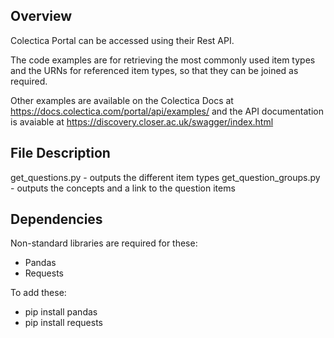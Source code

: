 ## Overview

Colectica Portal can be accessed using their Rest API. 

The code examples are for retrieving the most commonly used item types and the URNs for referenced item types, so that they can be joined as required.

Other examples are available on the Colectica Docs at https://docs.colectica.com/portal/api/examples/ 
and the API documentation is avaiable at https://discovery.closer.ac.uk/swagger/index.html

## File Description

get_questions.py - outputs the different item types
get_question_groups.py - outputs the concepts and a link to the question items


## Dependencies

Non-standard libraries are required for these:

- Pandas
- Requests

To add these:

- pip install pandas
- pip install requests
